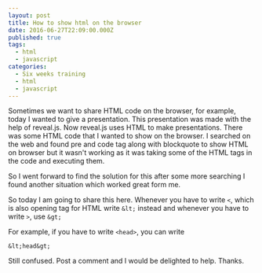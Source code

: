 ```yaml
---
layout: post
title: How to show html on the browser
date: 2016-06-27T22:09:00.000Z
published: true
tags:
  - html
  - javascript
categories:
  - Six weeks training
  - html
  - javascript
---
```


Sometimes we want to share HTML code on the browser, for example, today I wanted to give a presentation. This presentation was made with the help of reveal.js. Now reveal.js uses HTML to make presentations. There was some HTML code that I wanted to show on the browser. I searched on the web and found pre and code tag along with blockquote to show HTML on browser but it wasn't working as it was taking some of the HTML tags in the code and executing them.

So I went forward to find the solution for this after some more searching I found another situation which worked great form me.

So today I am going to share this here. Whenever you have to write `<`, which is also opening tag for HTML write `&lt;` instead and whenever you have to write `>`, use `&gt;`

For example, if you have to write `<head>`, you can write

`&lt;head&gt;`

Still confused. Post a comment and I would be delighted to help. Thanks.
